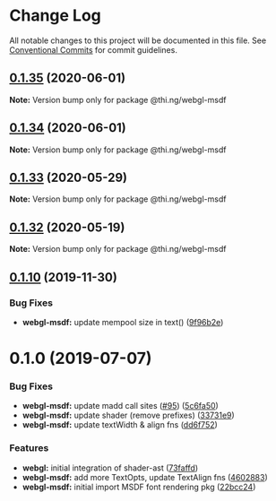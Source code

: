 # Change Log

All notable changes to this project will be documented in this file.
See [Conventional Commits](https://conventionalcommits.org) for commit guidelines.

## [0.1.35](https://github.com/thi-ng/umbrella/compare/@thi.ng/webgl-msdf@0.1.34...@thi.ng/webgl-msdf@0.1.35) (2020-06-01)

**Note:** Version bump only for package @thi.ng/webgl-msdf





## [0.1.34](https://github.com/thi-ng/umbrella/compare/@thi.ng/webgl-msdf@0.1.33...@thi.ng/webgl-msdf@0.1.34) (2020-06-01)

**Note:** Version bump only for package @thi.ng/webgl-msdf





## [0.1.33](https://github.com/thi-ng/umbrella/compare/@thi.ng/webgl-msdf@0.1.32...@thi.ng/webgl-msdf@0.1.33) (2020-05-29)

**Note:** Version bump only for package @thi.ng/webgl-msdf





## [0.1.32](https://github.com/thi-ng/umbrella/compare/@thi.ng/webgl-msdf@0.1.31...@thi.ng/webgl-msdf@0.1.32) (2020-05-19)

**Note:** Version bump only for package @thi.ng/webgl-msdf





## [0.1.10](https://github.com/thi-ng/umbrella/compare/@thi.ng/webgl-msdf@0.1.9...@thi.ng/webgl-msdf@0.1.10) (2019-11-30)

### Bug Fixes

* **webgl-msdf:** update mempool size in text() ([9f96b2e](https://github.com/thi-ng/umbrella/commit/9f96b2ec525cd8d8a5d5e31d39352f0c6e350991))

# 0.1.0 (2019-07-07)

### Bug Fixes

* **webgl-msdf:** update madd call sites ([#95](https://github.com/thi-ng/umbrella/issues/95)) ([5c6fa50](https://github.com/thi-ng/umbrella/commit/5c6fa50))
* **webgl-msdf:** update shader (remove prefixes) ([33731e9](https://github.com/thi-ng/umbrella/commit/33731e9))
* **webgl-msdf:** update textWidth & align fns ([dd6f752](https://github.com/thi-ng/umbrella/commit/dd6f752))

### Features

* **webgl:** initial integration of shader-ast ([73faffd](https://github.com/thi-ng/umbrella/commit/73faffd))
* **webgl-msdf:** add more TextOpts, update TextAlign fns ([4602883](https://github.com/thi-ng/umbrella/commit/4602883))
* **webgl-msdf:** initial import MSDF font rendering pkg ([22bcc24](https://github.com/thi-ng/umbrella/commit/22bcc24))
